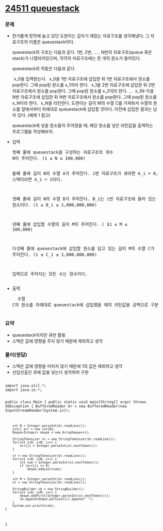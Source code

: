 # [24511 queuestack](https://www.acmicpc.net/problem/24511)

<h3>문제</h3>
<ul>
  <li>한가롭게 방학에 놀고 있던 도현이는 갑자기 재밌는 자료구조를 생각해냈다. 그 자료구조의 이름은 queuestack이다.

queuestack의 구조는 다음과 같다. 
1번, 
2번, ... , 
N번의 자료구조(queue 혹은 stack)가 나열되어있으며, 각각의 자료구조에는 한 개의 원소가 들어있다.

queuestack의 작동은 다음과 같다.

 
x_0을 입력받는다.
 
x_0을 
1번 자료구조에 삽입한 뒤 
1번 자료구조에서 원소를 pop한다. 그때 pop된 원소를 
x_1이라 한다.
 
x_1을 
2번 자료구조에 삽입한 뒤 
2번 자료구조에서 원소를 pop한다. 그때 pop된 원소를 
x_2이라 한다.
...
 
x_{N-1}을 
N번 자료구조에 삽입한 뒤 
N번 자료구조에서 원소를 pop한다. 그때 pop된 원소를 
x_N이라 한다.
 
x_N을 리턴한다.
도현이는 길이 
M의 수열 
C를 가져와서 수열의 원소를 앞에서부터 차례대로 queuestack에 삽입할 것이다. 이전에 삽입한 결과는 남아 있다. (예제 1 참고)

queuestack에 넣을 원소들이 주어졌을 때, 해당 원소를 넣은 리턴값을 출력하는 프로그램을 작성해보자.</li>
<li>입력
  <pre>
첫째 줄에 queuestack을 구성하는 자료구조의 개수 
N이 주어진다. (1 ≤ N ≤ 100,000)

둘째 줄에 길이 
N의 수열 
A가 주어진다. 
i번 자료구조가 큐라면 
A_i = 0, 스택이라면 
A_i = 1이다.

셋째 줄에 길이 
N의 수열 
B가 주어진다. 
B_i는 
i번 자료구조에 들어 있는 원소이다. (1 ≤ B_i ≤ 1,000,000,000)

넷째 줄에 삽입할 수열의 길이 
$M$이 주어진다. (
$1 ≤ M ≤ 100,000)

다섯째 줄에 queuestack에 삽입할 원소를 담고 있는 길이 
M의 수열 
C가 주어진다. (1 ≤ C_i ≤ 1,000,000,000)

입력으로 주어지는 모든 수는 정수이다.
  </pre>
  </li>
<li>출력
  <pre>
  수열 
C의 원소를 차례대로 queuestack에 삽입했을 때의 리턴값을 공백으로 구분하여 출력한다.
  </pre>
  </li>
</ul>

<h3>요약</h3>
<ul>
<li>queuestack이지만 큐만 활용</li>
<li>스택은 값에 영향을 주지 않기 때문에 제외하고 생각</li>
</ul>


<h3>풀이(정답)</h3>
<ul>
  <li>스택은 값에 영향을 미치지 않기 때문에 1의 값은 제외하고 생각</li>
  <li>선입선출인 큐에 값을 넣는다 생각하여 구현</li>
</ul>
<pre>
<code>
import java.util.*;
import java.io.*;

public class Main {
    public static void main(String[] args) throws IOException {
        BufferedReader br = new BufferedReader(new InputStreamReader(System.in));

        int N = Integer.parseInt(br.readLine());
        int[] arr = new int[N];
        Deque<Integer> deque = new ArrayDeque<>();

        StringTokenizer st = new StringTokenizer(br.readLine());
        for(int i=0; i<N; i++) {
            arr[i] = Integer.parseInt(st.nextToken());
        }

        st = new StringTokenizer(br.readLine());
        for(int i=0; i<N; i++) {
            int num = Integer.parseInt(st.nextToken());
            if (arr[i] == 0)
                deque.addLast(num);
        }

        int M = Integer.parseInt(br.readLine());
        st = new StringTokenizer(br.readLine());
        
        StringBuilder sb = new StringBuilder();
        for(int i=0; i<M; i++) {
            deque.addFirst(Integer.parseInt(st.nextToken()));
            sb.append(deque.pollLast()).append(" ");
        }
        System.out.println(sb);
    }
}

</code>
</pre>
